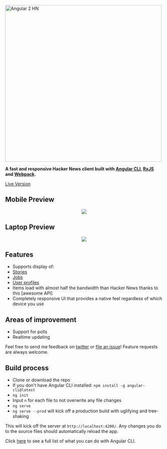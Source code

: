 <img alt="Angular 2 HN" title="Angular 2 HN" src="http://i.imgur.com/92Lll7T.png" width="500">

**A fast and responsive Hacker News client built with [Angular CLI](https://cli.angular.io/), [RxJS](http://reactivex.io/) and [Webpack](https://webpack.github.io/).**

[Live Version](https://angular2-hn.firebaseapp.com)

## Mobile Preview

<p align="center">
  <img src = "http://i.imgur.com/QvOuDDz.gif">
</p>

## Laptop Preview

<p align="center">
  <img src = "http://i.imgur.com/3gIhXqC.gif">
</p>

## Features

 + Supports display of:
  + [Stories](https://angular2-hn.firebaseapp.com/item/12398451)
  + [Jobs](https://angular2-hn.firebaseapp.com/item/12366966)
  + [User profiles](https://angular2-hn.firebaseapp.com/user/dhouston)
 + Items load with almost half the bandwidth than Hacker News thanks to this [awesome API]
 + Completely responsive UI that provides a native feel regardless of which device you use

## Areas of improvement

 - Support for polls
 - Realtime updating

Feel free to send me feedback on [twitter](https://twitter.com/hdjirdeh) or [file an issue](https://github.com/hdjirdeh/angular2-hn/issues/new)! Feature requests are always welcome.

## Build process

 - Clone or download the repo
 - If you don't have Angular CLI installed: `npm install -g angular-cli@latest`
 - `ng init`
 - Input `n` for each file to not overwrite any file changes
 - `ng serve`
 - `ng serve --prod` will kick off a production build with uglifying and tree-shaking

This will kick off the server at `http://localhost:4200/`. Any changes you do to the source files should automatically reload the app.

Click [here](https://cli.angular.io/) to see a full list of what you can do with Angular CLI.
